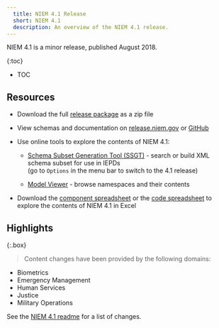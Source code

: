```yaml
---
  title: NIEM 4.1 Release
  short: NIEM 4.1
  description: An overview of the NIEM 4.1 release.
---
```


NIEM 4.1 is a minor release, published August 2018.

{:toc}
- TOC

## Resources

- Download the full [release package](https://github.com/NIEM/NIEM-Releases/archive/niem-4.1.zip) as a zip file

- View schemas and documentation on [release.niem.gov](https://release.niem.gov/niem/4.1) or [GitHub](https://github.com/NIEM/NIEM-Releases/tree/niem-4.1)

- Use online tools to explore the contents of NIEM 4.1:

  - [Schema Subset Generation Tool (SSGT)](https://tools.niem.gov/niemtools/ssgt/index.iepd) - search or build XML schema subset for use in IEPDs
    <br/><span class="text-muted">(go to `Options` in the menu bar to switch to the 4.1 release)</span>

  - [Model Viewer](https://niem.github.io/model/) - browse namespaces and their contents

- Download the [component spreadsheet](https://release.niem.gov/niem/4.1/niem-4.1.xlsx) or the [code spreadsheet](https://release.niem.gov/niem/4.1/niem-4.1-codes.xlsx) to explore the contents of NIEM 4.1 in Excel

## Highlights

{:.box}
> Content changes have been provided by the following domains:
>
- Biometrics
- Emergency Management
- Human Services
- Justice
- Military Operations

See the [NIEM 4.1 readme](https://github.com/NIEM/NIEM-Releases/blob/niem-4.1/README.md) for a list of changes.
